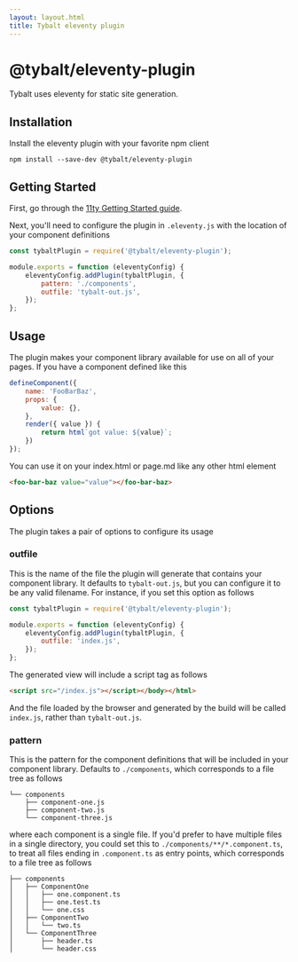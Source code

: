 ```yaml
---
layout: layout.html
title: Tybalt eleventy plugin
---
```


# @tybalt/eleventy-plugin

Tybalt uses eleventy for static site generation.

## Installation

Install the eleventy plugin with your favorite npm client

```shell
npm install --save-dev @tybalt/eleventy-plugin
```

## Getting Started

First, go through the [11ty Getting Started guide](https://www.11ty.dev/docs/getting-started/).

Next, you'll need to configure the plugin in `.eleventy.js` with the location of your component definitions

```javascript
const tybaltPlugin = require('@tybalt/eleventy-plugin');

module.exports = function (eleventyConfig) {
    eleventyConfig.addPlugin(tybaltPlugin, {
        pattern: './components',
        outfile: 'tybalt-out.js',
    });
};
```

## Usage

The plugin makes your component library available for use on all of your pages. If you have a component defined like this

```javascript
defineComponent({
    name: 'FooBarBaz',
    props: {
        value: {},
    },
    render({ value }) {
        return html`got value: ${value}`;
    })
});
```

You can use it on your index.html or page.md like any other html element

```html
<foo-bar-baz value="value"></foo-bar-baz>
```

## Options

The plugin takes a pair of options to configure its usage

### outfile

This is the name of the file the plugin will generate that contains your component library. It defaults to `tybalt-out.js`, but you can configure it to be any valid filename. For instance, if you set this option as follows

```javascript
const tybaltPlugin = require('@tybalt/eleventy-plugin');

module.exports = function (eleventyConfig) {
    eleventyConfig.addPlugin(tybaltPlugin, {
        outfile: 'index.js',
    });
};
```

The generated view will include a script tag as follows

```html
<script src="/index.js"></script></body></html>
```

And the file loaded by the browser and generated by the build will be called `index.js`, rather than `tybalt-out.js`.

### pattern

This is the pattern for the component definitions that will be included in your component library. Defaults to `./components`, which corresponds to a file tree as follows

```shell
└── components
    ├── component-one.js
    ├── component-two.js
    └── component-three.js
```

where each component is a single file. If you'd prefer to have multiple files in a single directory, you could set this to `./components/**/*.component.ts`, to treat all files ending in `.component.ts` as entry points, which corresponds to a file tree as follows

```shell
├── components
│   ├── ComponentOne
│   │   ├── one.component.ts
│   │   ├── one.test.ts
│   │   └── one.css
│   ├── ComponentTwo
│   │   └── two.ts
│   └── ComponentThree
│       ├── header.ts
│       └── header.css
```

